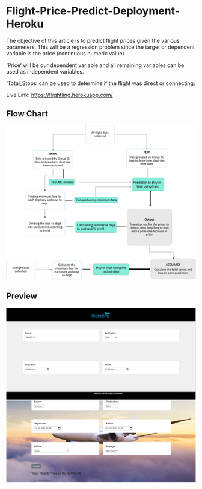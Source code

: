 


# Flight-Price-Predict-Deployment-Heroku

The objective of this article is to predict flight prices given the various parameters. This will be a regression problem since the target or dependent variable is the price (continuous numeric value)

‘Price‘ will be our dependent variable and all remaining variables can be used as independent variables.

‘Total_Stops‘ can be used to determine if the flight was direct or connecting.

Live Link: https://flightling.herokuapp.com/

## Flow Chart
![FLOW CHART](images/flowchart.png)

## Preview
![](images/ss1.png)
![](images/ss.png)
